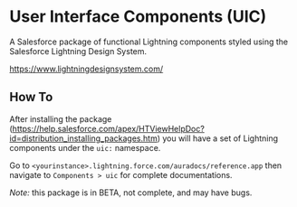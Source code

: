 # User Interface Components (UIC)
A Salesforce package of functional Lightning components styled using the Salesforce Lightning Design System.

https://www.lightningdesignsystem.com/

## How To
After installing the package (https://help.salesforce.com/apex/HTViewHelpDoc?id=distribution_installing_packages.htm) you will have a set of Lightning components under the `uic:` namespace.

Go to `<yourinstance>.lightning.force.com/auradocs/reference.app` then navigate to `Components > uic` for complete documentations.

*Note:* this package is in BETA, not complete, and may have bugs.
